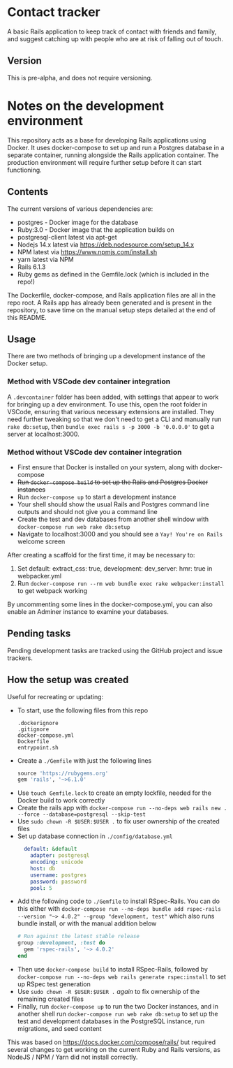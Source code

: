 # Contact tracker

A basic Rails application to keep track of contact with friends and family, and suggest catching up with people who are at risk of falling out of touch.

## Version

This is pre-alpha, and does not require versioning.


# Notes on the development environment

This repository acts as a base for developing Rails applications using Docker. It uses docker-compose to set up and run a Postgres database in a separate container, running alongside the Rails application container. The production environment will require further setup before it can start functioning.

## Contents

The current versions of various dependencies are:

* postgres - Docker image for the database
* Ruby:3.0 - Docker image that the application builds on
* postgresql-client latest via apt-get
* Nodejs 14.x latest via https://deb.nodesource.com/setup_14.x
* NPM latest via https://www.npmjs.com/install.sh
* yarn latest via NPM
* Rails 6.1.3
* Ruby gems as defined in the Gemfile.lock (which is included in the repo!)

The Dockerfile, docker-compose, and Rails application files are all in the repo root. A Rails app has already been generated and is present in the repository, to save time on the manual setup steps detailed at the end of this README.

## Usage

There are two methods of bringing up a development instance of the Docker setup.

### Method with VSCode dev container integration

A `.devcontainer` folder has been added, with settings that appear to work for bringing up a dev environment. To use this, open the root folder in VSCode, ensuring that various necessary extensions are installed. They need further tweaking so that we don't need to get a CLI and manually run `rake db:setup`, then `bundle exec rails s -p 3000 -b '0.0.0.0'` to get a server at localhost:3000.

### Method without VSCode dev container integration

* First ensure that Docker is installed on your system, along with docker-compose
* ~~Run `docker-compose build` to set up the Rails and Postgres Docker instances~~
* Run `docker-compose up` to start a development instance
* Your shell should show the usual Rails and Postgres command line outputs and should not give you a command line
* Create the test and dev databases from another shell window with `docker-compose run web rake db:setup`
* Navigate to localhost:3000 and you should see a `Yay! You're on Rails` welcome screen

After creating a scaffold for the first time, it may be necessary to:

1. Set default: extract_css: true, development: dev_server: hmr: true in webpacker.yml
1. Run `docker-compose run --rm web bundle exec rake webpacker:install` to get webpack working

By uncommenting some lines in the docker-compose.yml, you can also enable an Adminer instance to examine your databases. 

## Pending tasks

Pending development tasks are tracked using the GitHub project and issue trackers.

## How the setup was created

Useful for recreating or updating:

* To start, use the following files from this repo
    ```shell
    .dockerignore
    .gitignore
    docker-compose.yml
    Dockerfile
    entrypoint.sh
    ```
* Create a `./Gemfile` with just the following lines
    ```ruby
    source 'https://rubygems.org'
    gem 'rails', '~>6.1.0'
    ```
* Use `touch Gemfile.lock` to create an empty lockfile, needed for the Docker build to work correctly
* Create the rails app with `docker-compose run --no-deps web rails new . --force --database=postgresql --skip-test`
* Use `sudo chown -R $USER:$USER .` to fix user ownership of the created files
* Set up database connection in `./config/database.yml`
    ```yaml
      default: &default
        adapter: postgresql
        encoding: unicode
        host: db
        username: postgres
        password: password
        pool: 5
    ```
* Add the following code to `./Gemfile` to install RSpec-Rails. You can do this either with `docker-compose run --no-deps bundle add rspec-rails --version "~> 4.0.2" --group "development, test"` which also runs bundle install, or with the manual addition below
    ```ruby
    # Run against the latest stable release
    group :development, :test do
      gem 'rspec-rails', '~> 4.0.2'
    end
    ```
* Then use `docker-compose build` to install RSpec-Rails, followed by `docker-compose run --no-deps web rails generate rspec:install` to set up RSpec test generation
* Use `sudo chown -R $USER:$USER .` *again* to fix ownership of the remaining created files
* Finally, run `docker-compose up` to run the two Docker instances, and in another shell run `docker-compose run web rake db:setup` to set up the test and development databases in the PostgreSQL instance, run migrations, and seed content

This was based on https://docs.docker.com/compose/rails/ but required several changes to get working on the current Ruby and Rails versions, as NodeJS / NPM / Yarn did not install correctly.
